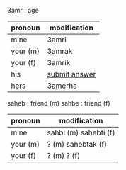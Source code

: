 3amr : age

pronoun | modification
--- | ---
mine | 3amri
your (m) | 3amrak
your (f) | 3amrik
his | [submit answer](https://github.com/ghostbird12/arabic/issues)
hers | 3amerha



saheb : friend (m)
sahbe : friend (f)

pronoun | modification
--- | ---
mine | sahbi (m) sahebti (f)
your (m) | ? (m) sahebtak (f)
your (f) | ? (m) ? (f)

